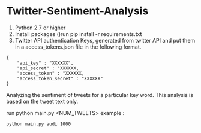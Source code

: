 # Twitter-Sentiment-Analysis
1. Python 2.7 or higher
2. Install packages ()run pip install -r requirements.txt
3. Twitter API authentication Keys, generated from twitter API and put them in a access_tokens.json file in the following format.
```
{
    "api_key" : "XXXXXX",
    "api_secret" : "XXXXXX,
    "access_token" : "XXXXXX,
    "access_token_secret" : "XXXXXX"
} 
```
Analyzing the sentiment of tweets for a particular key word. This analysis is based on the tweet text only.

run python main.py <KEYWORD> <NUM_TWEETS>
example :
```
python main.py audi 1000
```
